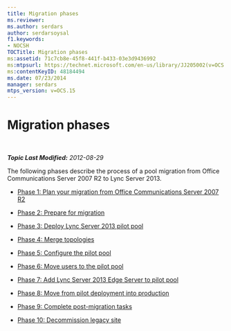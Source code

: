 ```yaml
---
title: Migration phases
ms.reviewer: 
ms.author: serdars
author: serdarsoysal
f1.keywords:
- NOCSH
TOCTitle: Migration phases
ms:assetid: 71c7cb8e-45f8-441f-b433-03e3d9436992
ms:mtpsurl: https://technet.microsoft.com/en-us/library/JJ205002(v=OCS.15)
ms:contentKeyID: 48184494
ms.date: 07/23/2014
manager: serdars
mtps_version: v=OCS.15
---
```


<div data-xmlns="http://www.w3.org/1999/xhtml">

<div class="topic" data-xmlns="http://www.w3.org/1999/xhtml" data-msxsl="urn:schemas-microsoft-com:xslt" data-cs="https://msdn.microsoft.com/">

<div data-asp="https://msdn2.microsoft.com/asp">

# Migration phases

</div>

<div id="mainSection">

<div id="mainBody">

<span> </span>

_**Topic Last Modified:** 2012-08-29_

The following phases describe the process of a pool migration from Office Communications Server 2007 R2 to Lync Server 2013.

  - [Phase 1: Plan your migration from Office Communications Server 2007 R2](phase-1-plan-your-migration-from-office-communications-server-2007-r2.md)

  - [Phase 2: Prepare for migration](phase-2-prepare-for-migration_1.md)

  - [Phase 3: Deploy Lync Server 2013 pilot pool](phase-3-deploy-lync-server-2013-pilot-pool_1.md)

  - [Phase 4: Merge topologies](phase-4-merge-topologies.md)

  - [Phase 5: Configure the pilot pool](phase-5-configure-the-pilot-pool.md)

  - [Phase 6: Move users to the pilot pool](phase-6-move-users-to-the-pilot-pool.md)

  - [Phase 7: Add Lync Server 2013 Edge Server to pilot pool](phase-7-add-lync-server-2013-edge-server-to-pilot-pool.md)

  - [Phase 8: Move from pilot deployment into production](phase-8-move-from-pilot-deployment-into-production.md)

  - [Phase 9: Complete post-migration tasks](phase-9-complete-post-migration-tasks.md)

  - [Phase 10: Decommission legacy site](phase-10-decommission-legacy-site.md)

</div>

<span> </span>

</div>

</div>

</div>

